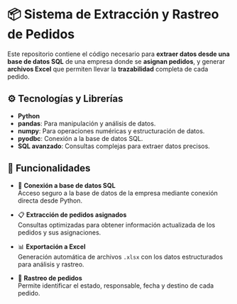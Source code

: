# 📦 Sistema de Extracción y Rastreo de Pedidos

Este repositorio contiene el código necesario para **extraer datos desde una base de datos SQL** de una empresa donde se **asignan pedidos**, y generar **archivos Excel** que permiten llevar la **trazabilidad** completa de cada pedido.

## ⚙️ Tecnologías y Librerías

- **Python**
- **pandas**: Para manipulación y análisis de datos.
- **numpy**: Para operaciones numéricas y estructuración de datos.
- **pyodbc**: Conexión a la base de datos SQL.
- **SQL avanzado**: Consultas complejas para extraer datos precisos.

## 📌 Funcionalidades

- 🔗 **Conexión a base de datos SQL**  
  Acceso seguro a la base de datos de la empresa mediante conexión directa desde Python.

- 📋 **Extracción de pedidos asignados**  
  Consultas optimizadas para obtener información actualizada de los pedidos y sus asignaciones.

- 📊 **Exportación a Excel**  
  Generación automática de archivos `.xlsx` con los datos estructurados para análisis y rastreo.

- 📁 **Rastreo de pedidos**  
  Permite identificar el estado, responsable, fecha y destino de cada pedido.


